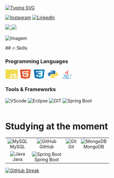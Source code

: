 [![Typing SVG](https://readme-typing-svg.herokuapp.com?font=Fira+Code&weight=300&size=50&duration=4000&pause=1000&color=2EA44F&center=true&vCenter=true&random=false&width=1000&lines=Why+do+I+feel+so+dissatisfied%3F)](https://git.io/typing-svg)


<!-- Links -->
[![Instagram](https://img.shields.io/badge/Instagram-E4405F?style=for-the-badge&logo=instagram&logoColor=white)](https://www.instagram.com/s-alexandro.s/)
[![LinkedIn](https://img.shields.io/badge/LinkedIn-0077B5?style=for-the-badge&logo=linkedin&logoColor=white)](https://www.linkedin.com/in/alexandro-santos-033280277/)

<!-- GithubStats -->
<div>
  <a href="https://github.com/Alexandro-s">
    <img height="180em" src="https://github-readme-stats.vercel.app/api?username=Alexandro-s&show_icons=true&theme=merko&include_all_commits=true&count_private=true"/>
    <img height="180em" src="https://github-readme-stats.vercel.app/api/top-langs/?username=Alexandro-s&layout=compact&langs_count=6&theme=merko"/>
  </a>
</div>

<!-- Portfolio -->


<!-- GIF -->
<p align="left">
  <img align="center" src="https://github.com/VariableBee/VariableBee/assets/77739311/4e9f41af-6b57-49a7-b15a-74322e96b4d7" alt="Imagem">
</p>
## 🔥 Skills
<!-- Skills: Programming Languages -->
<div style="flex-basis: 48%;">
  <h3>Programming Languages</h3>
  <img align="center" alt="Js" height="30" width="40" src="https://raw.githubusercontent.com/devicons/devicon/master/icons/javascript/javascript-plain.svg">
  <img align="center" alt="HTML" height="30" width="40" src="https://raw.githubusercontent.com/devicons/devicon/master/icons/html5/html5-original.svg">
  <img align="center" alt="CSS" height="30" width="40" src="https://raw.githubusercontent.com/devicons/devicon/master/icons/css3/css3-original.svg">
  <img align="center" alt="Python" height="30" width="40" src="https://raw.githubusercontent.com/devicons/devicon/master/icons/python/python-original.svg">
  <img align="center" alt="Java" height="30" width="40" src="https://raw.githubusercontent.com/devicons/devicon/master/icons/java/java-original.svg">
</div>
 
<!-- Skills: Tools & Frameworks -->
<div style="flex-basis: 48%;">
  <h3>Tools & Frameworks</h3>
  <img align="center" alt="VScode" height="30" width="40" src="https://cdn.jsdelivr.net/gh/devicons/devicon/icons/vscode/vscode-original.svg">
  <img align="center" alt="Eclipse" height="30" width="40" src="https://cdn.jsdelivr.net/gh/devicons/devicon/icons/eclipse/eclipse-original.svg">
  <img align="center" alt="GIT" height="30" width="40" src="https://cdn.jsdelivr.net/gh/devicons/devicon/icons/git/git-original.svg">
  <img align="center" alt="Spring Boot" height="30" width="40" src="https://cdn.jsdelivr.net/gh/devicons/devicon/icons/spring/spring-original.svg">
</div>
<br>

# Studying at the moment

<div>
  <table>
    <tr>
      <td align="center">
        <img src="https://techstack-generator.vercel.app/mysql-icon.svg" alt="MySQL" width="65" height="65" />
        <br>MySQL
      </td>
      <td align="center">
        <img src="https://techstack-generator.vercel.app/github-icon.svg" alt="GitHub" width="65" height="65" />
        <br>GitHub
      </td>
      <td align="center">
        <img src="https://user-images.githubusercontent.com/25181517/192108372-f71d70ac-7ae6-4c0d-8395-51d8870c2ef0.png" alt="Git" width="65" height="65" />
        <br>Git
      </td>
      <td align="center">
        <img src="https://skillicons.dev/icons?i=mongodb" alt="MongoDB" width="65" height="65" />
        <br>MongoDB
      </td>
    </tr>
    <tr>
      <td align="center">
        <img src="https://skillicons.dev/icons?i=java" alt="Java" width="65" height="65" />
        <br>Java
      </td>
      <td align="center">
        <img align="center" alt="Spring Boot" height="30" width="40" src="https://cdn.jsdelivr.net/gh/devicons/devicon/icons/spring/spring-original.svg">
        <br>Spring Boot
      </td>
    </tr>
  </table>
</div>



[![GitHub Streak](https://github-readme-streak-stats.herokuapp.com?user=Alexandro-s&theme=gotham&locale=pt_BR&date_format=n%2Fj%5B%2FY%5D&card_width=900)](https://git.io/streak-stats)

</div>
